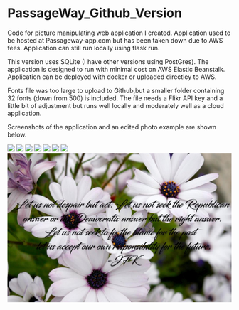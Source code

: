 # PassageWay_Github_Version

Code for picture manipulating web application I created.  Application used to be hosted at Passageway-app.com but has been taken down due to AWS fees.  Application can still run locally using flask run.

This version uses SQLite (I have other versions using PostGres).  The application is designed to run with minimal cost on AWS Elastic Beanstalk.  Application can be deployed with docker or uploaded directley to AWS.

Fonts file was too large to upload to Github,but a smaller folder containing 32 fonts (down from 500) is included.  The file needs a Flikr API key and a little bit of adjustment but runs well locally and moderately well as a cloud application.

Screenshots of the application and an edited photo example are shown below.

![](https://github.com/TimMango/PassageWay_Github_Version/blob/main/Website_Photos/photo1.png)
![](https://github.com/TimMango/PassageWay_Github_Version/blob/main/Website_Photos/photo2.png)
![](https://github.com/TimMango/PassageWay_Github_Version/blob/main/Website_Photos/photo3.png)
![](https://github.com/TimMango/PassageWay_Github_Version/blob/main/Website_Photos/photo4.png)
![](https://github.com/TimMango/PassageWay_Github_Version/blob/main/Website_Photos/photo5.png)
![](https://github.com/TimMango/PassageWay_Github_Version/blob/main/Website_Photos/photo6.png)
![](https://github.com/TimMango/PassageWay_Github_Version/blob/main/Website_Photos/photo7.png)
![Example Product](https://github.com/TimMango/PassageWayApp_GithubVersion/blob/main/Website_Photos/JFKpassageway.jpg)
